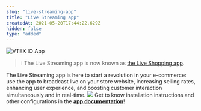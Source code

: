 ```yaml
---
slug: "live-streaming-app"
title: "Live Streaming app"
createdAt: 2021-05-20T17:44:22.629Z
hidden: false
type: "added"
---
```


![VTEX IO App](https://cdn.jsdelivr.net/gh/vtexdocs/dev-portal-content@main/images/live-streaming-app-0.png)

> ℹ️ The Live Streaming app is now known as [the Live Shopping app](https://apps.vtex.com/liveshopping/p).

The Live Streaming app is here to start a revolution in your e-commerce: use the app to broadcast live on your store website, increasing selling rates, enhancing user experience, and boosting customer interaction simultaneously and in real-time.
![](https://cdn.jsdelivr.net/gh/vtexdocs/dev-portal-content@main/images/live-streaming-app-1.png)
Get to know installation instructions and other configurations in the [**app documentation**](https://developers.vtex.com/vtex-developer-docs/docs/vtexventures-livestreaming)!
